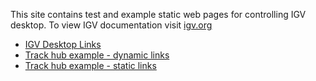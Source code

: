 This site contains test and example static web pages for controlling IGV desktop. To view IGV documentation
visit [igv.org](https://igv.org/doc/desktop/)

* [IGV Desktop Links](web/StaticLinkExamples.html)
* [Track hub example - dynamic links](web/TrackHubsDynamic.html)
* [Track hub example - static links](web/TrackHubsStatic.html)

